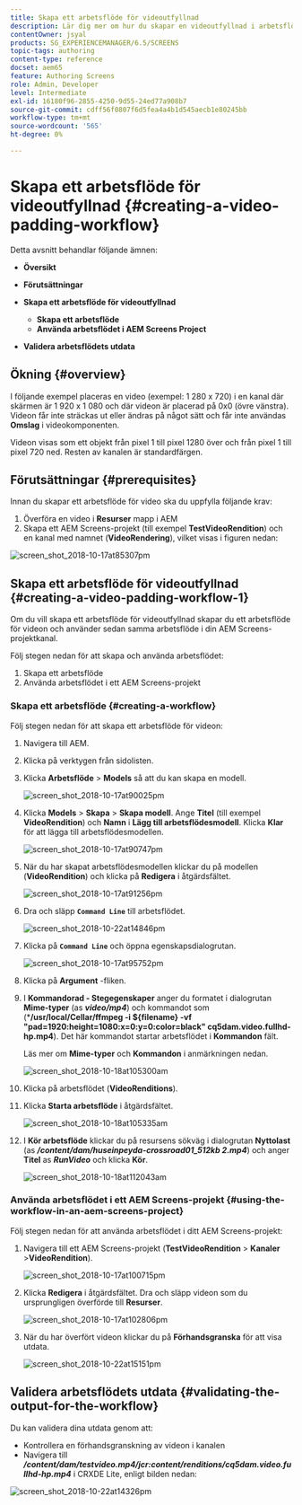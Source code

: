 ```yaml
---
title: Skapa ett arbetsflöde för videoutfyllnad
description: Lär dig mer om hur du skapar en videoutfyllnad i arbetsflödet för dina resurser.
contentOwner: jsyal
products: SG_EXPERIENCEMANAGER/6.5/SCREENS
topic-tags: authoring
content-type: reference
docset: aem65
feature: Authoring Screens
role: Admin, Developer
level: Intermediate
exl-id: 16180f96-2855-4250-9d55-24ed77a908b7
source-git-commit: cdff56f0807f6d5fea4a4b1d545aecb1e80245bb
workflow-type: tm+mt
source-wordcount: '565'
ht-degree: 0%

---
```


# Skapa ett arbetsflöde för videoutfyllnad {#creating-a-video-padding-workflow}

Detta avsnitt behandlar följande ämnen:

* **Översikt**
* **Förutsättningar**
* **Skapa ett arbetsflöde för videoutfyllnad**
   * **Skapa ett arbetsflöde**
   * **Använda arbetsflödet i AEM Screens Project**

* **Validera arbetsflödets utdata**

## Ökning {#overview}

I följande exempel placeras en video (exempel: 1 280 x 720) i en kanal där skärmen är 1 920 x 1 080 och där videon är placerad på 0x0 (övre vänstra). Videon får inte sträckas ut eller ändras på något sätt och får inte användas **Omslag** i videokomponenten.

Videon visas som ett objekt från pixel 1 till pixel 1280 över och från pixel 1 till pixel 720 ned. Resten av kanalen är standardfärgen.

## Förutsättningar {#prerequisites}

Innan du skapar ett arbetsflöde för video ska du uppfylla följande krav:

1. Överföra en video i **Resurser** mapp i AEM
1. Skapa ett AEM Screens-projekt (till exempel **TestVideoRendition**) och en kanal med namnet (**VideoRendering**), vilket visas i figuren nedan:

![screen_shot_2018-10-17at85307pm](assets/screen_shot_2018-10-17at85307pm.png)

## Skapa ett arbetsflöde för videoutfyllnad {#creating-a-video-padding-workflow-1}

Om du vill skapa ett arbetsflöde för videoutfyllnad skapar du ett arbetsflöde för videon och använder sedan samma arbetsflöde i din AEM Screens-projektkanal.

Följ stegen nedan för att skapa och använda arbetsflödet:

1. Skapa ett arbetsflöde
1. Använda arbetsflödet i ett AEM Screens-projekt

### Skapa ett arbetsflöde {#creating-a-workflow}

Följ stegen nedan för att skapa ett arbetsflöde för videon:

1. Navigera till AEM.
1. Klicka på verktygen från sidolisten.
1. Klicka **Arbetsflöde** > **Models** så att du kan skapa en modell.

   ![screen_shot_2018-10-17at90025pm](assets/screen_shot_2018-10-17at90025pm.png)

1. Klicka **Models** > **Skapa** > **Skapa modell**. Ange **Titel** (till exempel **VideoRendition**) och **Namn** i **Lägg till arbetsflödesmodell**. Klicka **Klar** för att lägga till arbetsflödesmodellen.

   ![screen_shot_2018-10-17at90747pm](assets/screen_shot_2018-10-17at90747pm.png)

1. När du har skapat arbetsflödesmodellen klickar du på modellen (**VideoRendition**) och klicka på **Redigera** i åtgärdsfältet.

   ![screen_shot_2018-10-17at91256pm](assets/screen_shot_2018-10-17at91256pm.png)

1. Dra och släpp **`Command Line`** till arbetsflödet.

   ![screen_shot_2018-10-22at14846pm](assets/screen_shot_2018-10-22at14846pm.png)

1. Klicka på **`Command Line`** och öppna egenskapsdialogrutan.

   ![screen_shot_2018-10-17at95752pm](assets/screen_shot_2018-10-17at95752pm.png)

1. Klicka på **Argument** -fliken.
1. I **Kommandorad - Stegegenskaper** anger du formatet i dialogrutan **Mime-typer** (as ***video/mp4***) och kommandot som (***/usr/local/Cellar/ffmpeg -i ${filename} -vf &quot;pad=1920:height=1080:x=0:y=0:color=black&quot; cq5dam.video.fullhd-hp.mp4**). Det här kommandot startar arbetsflödet i **Kommandon** fält.

   Läs mer om **Mime-typer** och **Kommandon** i anmärkningen nedan.

   ![screen_shot_2018-10-18at105300am](assets/screen_shot_2018-10-18at105300am.png)

1. Klicka på arbetsflödet (**VideoRenditions**).
1. Klicka **Starta arbetsflöde** i åtgärdsfältet.

   ![screen_shot_2018-10-18at105335am](assets/screen_shot_2018-10-18at105335am.png)

1. I **Kör arbetsflöde** klickar du på resursens sökväg i dialogrutan **Nyttolast** (as ***/content/dam/huseinpeyda-crossroad01_512kb 2.mp4***) och anger **Titel** as ***RunVideo*** och klicka **Kör**.

   ![screen_shot_2018-10-18at112043am](assets/screen_shot_2018-10-18at112043am.png)

### Använda arbetsflödet i ett AEM Screens-projekt {#using-the-workflow-in-an-aem-screens-project}

Följ stegen nedan för att använda arbetsflödet i ditt AEM Screens-projekt:

1. Navigera till ett AEM Screens-projekt (**TestVideoRendition** > **Kanaler** >**VideoRendition**).

   ![screen_shot_2018-10-17at100715pm](assets/screen_shot_2018-10-17at100715pm.png)

1. Klicka **Redigera** i åtgärdsfältet. Dra och släpp videon som du ursprungligen överförde till **Resurser**.

   ![screen_shot_2018-10-17at102806pm](assets/screen_shot_2018-10-17at102806pm.png)

1. När du har överfört videon klickar du på **Förhandsgranska** för att visa utdata.

   ![screen_shot_2018-10-22at15151pm](assets/screen_shot_2018-10-22at15151pm.png)

## Validera arbetsflödets utdata {#validating-the-output-for-the-workflow}

Du kan validera dina utdata genom att:

* Kontrollera en förhandsgranskning av videon i kanalen
* Navigera till ***/content/dam/testvideo.mp4/jcr:content/renditions/cq5dam.video.fullhd-hp.mp4*** i CRXDE Lite, enligt bilden nedan:

![screen_shot_2018-10-22at14326pm](assets/screen_shot_2018-10-22at14326pm.png)
